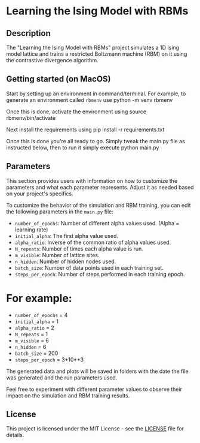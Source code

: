 # Learning the Ising Model with RBMs

## Description
The "Learning the Ising Model with RBMs" project simulates a 1D Ising model lattice and trains a restricted Boltzmann machine (RBM) on it using the contrastive divergence algorithm.

## Getting started (on MacOS)
Start by setting up an environment in command/terminal. For example, to generate an environment called `rbmenv` use
    python -m venv rbmenv

Once this is done, activate the environment using
    source rbmenv/bin/activate

Next install the requirements using 
    pip install -r requirements.txt

Once this is done you're all ready to go. Simply tweak the main.py file as instructed below, then to run it simply execute
    python main.py

## Parameters
This section provides users with information on how to customize the parameters and what each parameter represents. Adjust it as needed based on your project's specifics.

To customize the behavior of the simulation and RBM training, you can edit the following parameters in the `main.py` file:

- `number_of_epochs`: Number of different alpha values used. (Alpha = learning rate)
- `initial_alpha`: The first alpha value used.
- `alpha_ratio`: Inverse of the common ratio of alpha values used.
- `N_repeats`: Number of times each alpha value is run.
- `m_visible`: Number of lattice sites.
- `n_hidden`: Number of hidden nodes used.
- `batch_size`: Number of data points used in each training set.
- `steps_per_epoch`: Number of steps performed in each training epoch.


# For example:
- `number_of_epochs` = 4
- `initial_alpha` = 1
- `alpha_ratio` = 2
- `N_repeats` = 1
- `m_visible` = 6
- `n_hidden` = 6
- `batch_size` = 200
- `steps_per_epoch` = 3*10**3



The generated data and plots will be saved in folders with the date the file was generated and the run parameters used.

Feel free to experiment with different parameter values to observe their impact on the simulation and RBM training results.

## License
This project is licensed under the MIT License - see the [LICENSE](LICENSE) file for details.